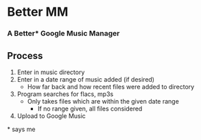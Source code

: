 # Better MM

### A Better* Google Music Manager

## Process

1. Enter in music directory
2. Enter in a date range of music added (if desired)
    - How far back and how recent files were added to directory
3. Program searches for flacs, mp3s
    - Only takes files which are within the given date range
        - If no range given, all files considered
4. Upload to Google Music

\* says me

